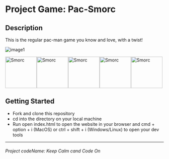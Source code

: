 
# Project Game: Pac-Smorc

## Description 
This is the regular pac-man game you know and love, with a twist! 

![image1](https://external-content.duckduckgo.com/iu/?u=https%3A%2F%2Fstatic2.thegamerimages.com%2Fwordpress%2Fwp-content%2Fuploads%2F2020%2F03%2FPacmanHeader.jpg&f=1&nofb=1)

<img src="https://i.kym-cdn.com/entries/icons/original/000/032/532/smorcthumb.jpg" alt="Smorc" style="height: 100px; width:;"/><img src="https://i.kym-cdn.com/entries/icons/original/000/032/532/smorcthumb.jpg" alt="Smorc" style="height: 100px; width:;"/><img src="https://i.kym-cdn.com/entries/icons/original/000/032/532/smorcthumb.jpg" alt="Smorc" style="height: 100px; width:;"/><img src="https://i.kym-cdn.com/entries/icons/original/000/032/532/smorcthumb.jpg" alt="Smorc" style="height: 100px; width:;"/><img src="https://i.kym-cdn.com/entries/icons/original/000/032/532/smorcthumb.jpg" alt="Smorc" style="height: 100px; width:;"/>

## Getting Started
* Fork and clone this repository
* cd into the directory on your local machine
* Run open index.html to open the website in your browser and cmd + option + i (MacOS) or ctrl + shift + i (Windows/Linux) to open your dev tools


 

***
 ###### Project codeName: Keep Calm cand Code On
